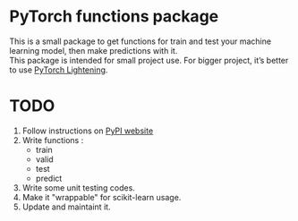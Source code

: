 # PyTorch functions package

This is a small package to get functions for train and test your machine learning model, then make predictions with it.  
This package is intended for small project use. For bigger project, it’s better to use [PyTorch Lightening](https://github.com/PyTorchLightning/pytorch-lightning).

# TODO

1. Follow instructions on [PyPI website](https://packaging.python.org/tutorials/packaging-projects/)
2. Write functions :
    - train
    - valid
    - test
    - predict
3. Write some unit testing codes.
4. Make it "wrappable" for scikit-learn usage.
5. Update and maintaint it.
